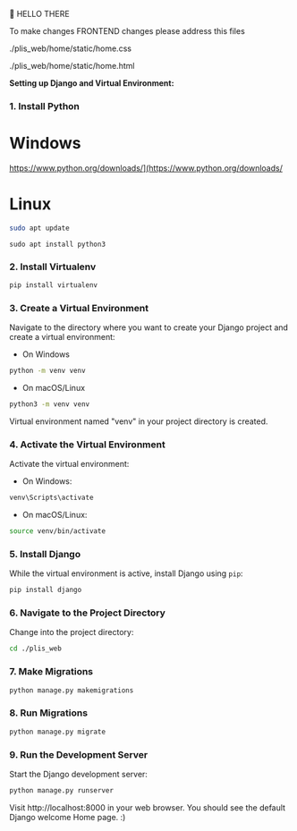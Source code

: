 👋 HELLO THERE

To make changes FRONTEND changes please address this files

./plis_web/home/static/home.css 


./plis_web/home/static/home.html 


**Setting up Django and Virtual Environment:**

### 1. Install Python
# Windows
https://www.python.org/downloads/](https://www.python.org/downloads/

# Linux

```bash
sudo apt update
```

```
sudo apt install python3
```

### 2. Install Virtualenv 

```bash
pip install virtualenv
```

### 3. Create a Virtual Environment

Navigate to the directory where you want to create your Django project and create a virtual environment:

- On Windows
```bash
python -m venv venv
```

- On macOS/Linux
```bash
python3 -m venv venv
```

Virtual environment named "venv" in your project directory is created.

### 4. Activate the Virtual Environment

Activate the virtual environment:

- On Windows:

```bash
venv\Scripts\activate
```

- On macOS/Linux:

```bash
source venv/bin/activate
```

### 5. Install Django

While the virtual environment is active, install Django using `pip`:

```bash
pip install django
```

### 6. Navigate to the Project Directory

Change into the project directory:

```bash
cd ./plis_web
```

### 7. Make Migrations

```bash
python manage.py makemigrations
```

### 8. Run Migrations

```bash
python manage.py migrate
```

### 9. Run the Development Server

Start the Django development server:

```bash
python manage.py runserver
```

Visit http://localhost:8000 in your web browser. You should see the default Django welcome Home page. :)


